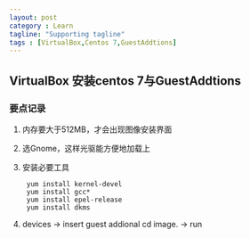 ```yaml
---
layout: post
category : Learn
tagline: "Supporting tagline"
tags : [VirtualBox,Centos 7,GuestAddtions]
---
```


## VirtualBox 安装centos 7与GuestAddtions

### 要点记录

1. 内存要大于512MB，才会出现图像安装界面
2. 选Gnome，这样光驱能方便地加载上
3. 安装必要工具

		yum install kernel-devel
		yum install gcc*
		yum install epel-release
		yum install dkms
	
4. devices -> insert guest addional cd image. -> run






